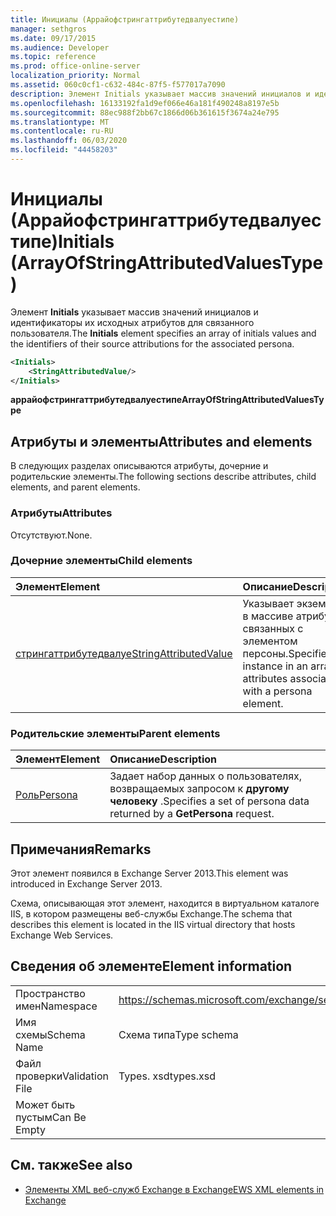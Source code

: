 ```yaml
---
title: Инициалы (Аррайофстрингаттрибутедвалуестипе)
manager: sethgros
ms.date: 09/17/2015
ms.audience: Developer
ms.topic: reference
ms.prod: office-online-server
localization_priority: Normal
ms.assetid: 060c0cf1-c632-484c-87f5-f577017a7090
description: Элемент Initials указывает массив значений инициалов и идентификаторы их исходных атрибутов для связанного пользователя.
ms.openlocfilehash: 16133192fa1d9ef066e46a181f490248a8197e5b
ms.sourcegitcommit: 88ec988f2bb67c1866d06b361615f3674a24e795
ms.translationtype: MT
ms.contentlocale: ru-RU
ms.lasthandoff: 06/03/2020
ms.locfileid: "44458203"
---
```

# <a name="initials-arrayofstringattributedvaluestype"></a><span data-ttu-id="8cfa4-103">Инициалы (Аррайофстрингаттрибутедвалуестипе)</span><span class="sxs-lookup"><span data-stu-id="8cfa4-103">Initials (ArrayOfStringAttributedValuesType)</span></span>

<span data-ttu-id="8cfa4-104">Элемент **Initials** указывает массив значений инициалов и идентификаторы их исходных атрибутов для связанного пользователя.</span><span class="sxs-lookup"><span data-stu-id="8cfa4-104">The **Initials** element specifies an array of initials values and the identifiers of their source attributions for the associated persona.</span></span> 
  
```XML
<Initials>
    <StringAttributedValue/>
</Initials>
```

 <span data-ttu-id="8cfa4-105">**аррайофстрингаттрибутедвалуестипе**</span><span class="sxs-lookup"><span data-stu-id="8cfa4-105">**ArrayOfStringAttributedValuesType**</span></span>
## <a name="attributes-and-elements"></a><span data-ttu-id="8cfa4-106">Атрибуты и элементы</span><span class="sxs-lookup"><span data-stu-id="8cfa4-106">Attributes and elements</span></span>

<span data-ttu-id="8cfa4-107">В следующих разделах описываются атрибуты, дочерние и родительские элементы.</span><span class="sxs-lookup"><span data-stu-id="8cfa4-107">The following sections describe attributes, child elements, and parent elements.</span></span>
  
### <a name="attributes"></a><span data-ttu-id="8cfa4-108">Атрибуты</span><span class="sxs-lookup"><span data-stu-id="8cfa4-108">Attributes</span></span>

<span data-ttu-id="8cfa4-109">Отсутствуют.</span><span class="sxs-lookup"><span data-stu-id="8cfa4-109">None.</span></span>
  
### <a name="child-elements"></a><span data-ttu-id="8cfa4-110">Дочерние элементы</span><span class="sxs-lookup"><span data-stu-id="8cfa4-110">Child elements</span></span>

|<span data-ttu-id="8cfa4-111">**Элемент**</span><span class="sxs-lookup"><span data-stu-id="8cfa4-111">**Element**</span></span>|<span data-ttu-id="8cfa4-112">**Описание**</span><span class="sxs-lookup"><span data-stu-id="8cfa4-112">**Description**</span></span>|
|:-----|:-----|
|[<span data-ttu-id="8cfa4-113">стрингаттрибутедвалуе</span><span class="sxs-lookup"><span data-stu-id="8cfa4-113">StringAttributedValue</span></span>](stringattributedvalue.md) <br/> |<span data-ttu-id="8cfa4-114">Указывает экземпляр в массиве атрибутов, связанных с элементом персоны.</span><span class="sxs-lookup"><span data-stu-id="8cfa4-114">Specifies an instance in an array of attributes associated with a persona element.</span></span>  <br/> |
   
### <a name="parent-elements"></a><span data-ttu-id="8cfa4-115">Родительские элементы</span><span class="sxs-lookup"><span data-stu-id="8cfa4-115">Parent elements</span></span>

|<span data-ttu-id="8cfa4-116">**Элемент**</span><span class="sxs-lookup"><span data-stu-id="8cfa4-116">**Element**</span></span>|<span data-ttu-id="8cfa4-117">**Описание**</span><span class="sxs-lookup"><span data-stu-id="8cfa4-117">**Description**</span></span>|
|:-----|:-----|
|[<span data-ttu-id="8cfa4-118">Роль</span><span class="sxs-lookup"><span data-stu-id="8cfa4-118">Persona</span></span>](persona.md) <br/> |<span data-ttu-id="8cfa4-119">Задает набор данных о пользователях, возвращаемых запросом к **другому человеку** .</span><span class="sxs-lookup"><span data-stu-id="8cfa4-119">Specifies a set of persona data returned by a **GetPersona** request.</span></span>  <br/> |
   
## <a name="remarks"></a><span data-ttu-id="8cfa4-120">Примечания</span><span class="sxs-lookup"><span data-stu-id="8cfa4-120">Remarks</span></span>

<span data-ttu-id="8cfa4-121">Этот элемент появился в Exchange Server 2013.</span><span class="sxs-lookup"><span data-stu-id="8cfa4-121">This element was introduced in Exchange Server 2013.</span></span>
  
<span data-ttu-id="8cfa4-122">Схема, описывающая этот элемент, находится в виртуальном каталоге IIS, в котором размещены веб-службы Exchange.</span><span class="sxs-lookup"><span data-stu-id="8cfa4-122">The schema that describes this element is located in the IIS virtual directory that hosts Exchange Web Services.</span></span>
  
## <a name="element-information"></a><span data-ttu-id="8cfa4-123">Сведения об элементе</span><span class="sxs-lookup"><span data-stu-id="8cfa4-123">Element information</span></span>

|||
|:-----|:-----|
|<span data-ttu-id="8cfa4-124">Пространство имен</span><span class="sxs-lookup"><span data-stu-id="8cfa4-124">Namespace</span></span>  <br/> |https://schemas.microsoft.com/exchange/services/2006/types  <br/> |
|<span data-ttu-id="8cfa4-125">Имя схемы</span><span class="sxs-lookup"><span data-stu-id="8cfa4-125">Schema Name</span></span>  <br/> |<span data-ttu-id="8cfa4-126">Схема типа</span><span class="sxs-lookup"><span data-stu-id="8cfa4-126">Type schema</span></span>  <br/> |
|<span data-ttu-id="8cfa4-127">Файл проверки</span><span class="sxs-lookup"><span data-stu-id="8cfa4-127">Validation File</span></span>  <br/> |<span data-ttu-id="8cfa4-128">Types. xsd</span><span class="sxs-lookup"><span data-stu-id="8cfa4-128">types.xsd</span></span>  <br/> |
|<span data-ttu-id="8cfa4-129">Может быть пустым</span><span class="sxs-lookup"><span data-stu-id="8cfa4-129">Can Be Empty</span></span>  <br/> ||
   
## <a name="see-also"></a><span data-ttu-id="8cfa4-130">См. также</span><span class="sxs-lookup"><span data-stu-id="8cfa4-130">See also</span></span>



- [<span data-ttu-id="8cfa4-131">Элементы XML веб-служб Exchange в Exchange</span><span class="sxs-lookup"><span data-stu-id="8cfa4-131">EWS XML elements in Exchange</span></span>](ews-xml-elements-in-exchange.md)

